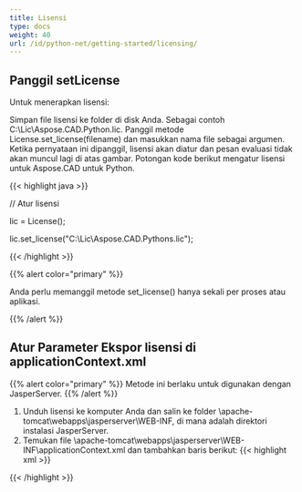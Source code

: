 ```yaml
---
title: Lisensi
type: docs
weight: 40
url: /id/python-net/getting-started/licensing/
---
```

## **Panggil setLicense**
Untuk menerapkan lisensi:

Simpan file lisensi ke folder di disk Anda. Sebagai contoh C:\Lic\Aspose.CAD.Python.lic.
Panggil metode License.set_license(filename) dan masukkan nama file sebagai argumen. Ketika pernyataan ini dipanggil, lisensi akan diatur dan pesan evaluasi tidak akan muncul lagi di atas gambar.
Potongan kode berikut mengatur lisensi untuk Aspose.CAD untuk Python.

{{< highlight java >}}

// Atur lisensi

lic = License();

lic.set_license("C:\Lic\Aspose.CAD.Pythons.lic");

{{< /highlight >}}

{{% alert color="primary" %}}

Anda perlu memanggil metode set_license() hanya sekali per proses atau aplikasi.

{{% /alert %}}

## **Atur Parameter Ekspor lisensi di applicationContext.xml**
{{% alert color="primary" %}}
Metode ini berlaku untuk digunakan dengan JasperServer.
{{% /alert %}}
1. Unduh lisensi ke komputer Anda dan salin ke folder \apache-tomcat\webapps\jasperserver\WEB-INF, di mana adalah direktori instalasi JasperServer.
2. Temukan file \apache-tomcat\webapps\jasperserver\WEB-INF\applicationContext.xml dan tambahkan baris berikut:
{{< highlight xml >}}
<bean id="jpgExportParameters" class="com.aspose.cad.pythons.jpg.ASJpegExportParametersBean">
    <property name="license" value="C:\jasperserver-7.6\apache-tomcat\webapps\jasperserver\WEB-INFAspose.CAD.Pythons.lic"/>
</bean>
{{< /highlight >}}

